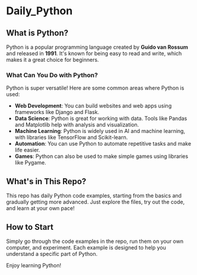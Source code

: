 # Daily_Python

## What is Python?

Python is a popular programming language created by **Guido van Rossum** and released in **1991**. It's known for being easy to read and write, which makes it a great choice for beginners.

### What Can You Do with Python?

Python is super versatile! Here are some common areas where Python is used:

- **Web Development**: You can build websites and web apps using frameworks like Django and Flask.
- **Data Science**: Python is great for working with data. Tools like Pandas and Matplotlib help with analysis and visualization.
- **Machine Learning**: Python is widely used in AI and machine learning, with libraries like TensorFlow and Scikit-learn.
- **Automation**: You can use Python to automate repetitive tasks and make life easier.
- **Games**: Python can also be used to make simple games using libraries like Pygame.

## What's in This Repo?

This repo has daily Python code examples, starting from the basics and gradually getting more advanced. Just explore the files, try out the code, and learn at your own pace!

## How to Start

Simply go through the code examples in the repo, run them on your own computer, and experiment. Each example is designed to help you understand a specific part of Python.

Enjoy learning Python!
